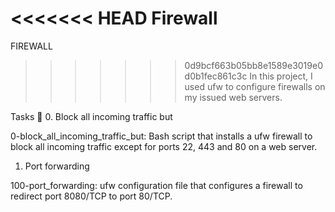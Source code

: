 <<<<<<< HEAD
Firewall
=======
FIREWALL
>>>>>>> 0d9bcf663b05bb8e1589e3019e0d0b1fec861c3c
In this project, I used ufw to configure firewalls on my issued web servers.

Tasks 📃
0. Block all incoming traffic but

0-block_all_incoming_traffic_but: Bash script that installs a ufw firewall to block all incoming traffic except for ports 22, 443 and 80 on a web server.
1. Port forwarding

100-port_forwarding: ufw configuration file that configures a firewall to redirect port 8080/TCP to port 80/TCP.
